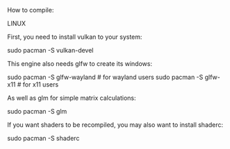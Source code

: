 How to compile:

LINUX

First, you need to install vulkan to your system:

sudo pacman -S vulkan-devel

This engine also needs glfw to create its windows:

sudo pacman -S glfw-wayland # for wayland users
sudo pacman -S glfw-x11 # for x11 users

As well as glm for simple matrix calculations:

sudo pacman -S glm

If you want shaders to be recompiled, you may also want to install shaderc:

sudo pacman -S shaderc